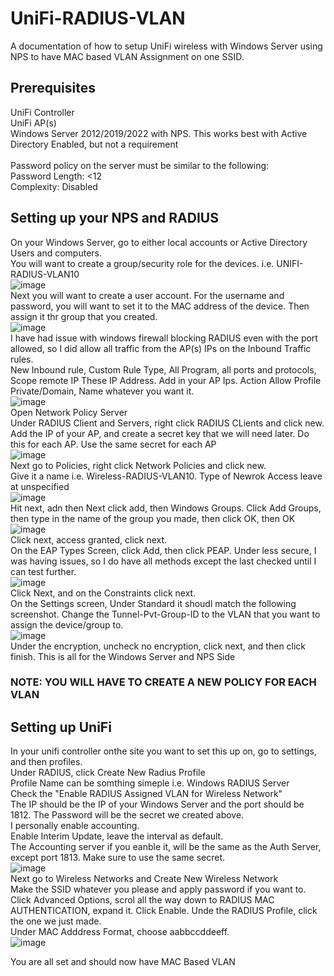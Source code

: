 # UniFi-RADIUS-VLAN
A documentation of how to setup UniFi wireless with Windows Server using NPS to have MAC based VLAN Assignment on one SSID. 

## Prerequisites
UniFi Controller<br>
UniFi AP(s)<br>
Windows Server 2012/2019/2022 with NPS. This works best with Active Directory Enabled, but not a requirement<br><br>
Password policy on the server must be similar to the following:<br>
Password Length: <12<br>
Complexity: Disabled<br>

## Setting up your NPS and RADIUS
On your Windows Server, go to either local accounts or Active Directory Users and computers. <br>
You will want to create a group/security role for the devices. i.e. UNIFI-RADIUS-VLAN10 <br>
![image](https://github.com/BennyDaBee/UniFi-RADIUS-VLAN/assets/97147515/95ec3f27-b61a-4935-be0a-c3d8fd6bbff8) <br>
Next you will want to create a user account. For the username and password, you will want to set it to the MAC address of the device. Then assign it thr group that you created. <br>
![image](https://github.com/BennyDaBee/UniFi-RADIUS-VLAN/assets/97147515/c4e473d1-4f0d-4b46-8dff-e472facb3549) <br>
I have had issue with windows firewall blocking RADIUS even with the port allowed, so I did allow all traffic from the AP(s) IPs on the Inbound Traffic rules. <br>
New Inbound rule, Custom Rule Type, All Program, all ports and protocols, Scope remote IP These IP Address. Add in your AP Ips. Action Allow Profile Private/Domain, Name whatever you want it.<br>
![image](https://github.com/BennyDaBee/UniFi-RADIUS-VLAN/assets/97147515/ff790056-ee8c-412e-b2cd-3c2624f78862) <br>
Open Network Policy Server<br>
Under RADIUS Client and Servers, right click RADIUS CLients and click new. Add the IP of your AP, and create a secret key that we will need later. Do this for each AP. Use the same secret for each AP<br>
![image](https://github.com/BennyDaBee/UniFi-RADIUS-VLAN/assets/97147515/3fa37bef-216a-4f29-b177-429d42760c8c) <br>
Next go to Policies, right click Network Policies and click new. <br>
Give it a name i.e. Wireless-RADIUS-VLAN10. Type of Newrok Access leave at unspecified<br>
![image](https://github.com/BennyDaBee/UniFi-RADIUS-VLAN/assets/97147515/87a5f4f5-06bf-43c9-a127-dc8c84615bba) <br>
Hit next, adn then Next click add, then Windows Groups. Click Add Groups, then type in the name of the group you made, then click OK, then OK<br>
![image](https://github.com/BennyDaBee/UniFi-RADIUS-VLAN/assets/97147515/03d296c7-1ac7-4d6e-aa3f-9dbdf92a783a) <br>
Click next, access granted, click next. <br>
On the EAP Types Screen, click Add, then click PEAP. Under less secure, I was having issues, so I do have all methods except the last checked until I can test further. <br>
![image](https://github.com/BennyDaBee/UniFi-RADIUS-VLAN/assets/97147515/ca4c7b60-d0a6-45b7-9c0f-c7d2ee8f1a66) <br>
Click Next, and on the Constraints click next.<br>
On the Settings screen, Under Standard it shoudl match the following screenshot. Change the Tunnel-Pvt-Group-ID to the VLAN that you want to assign the device/group to.  <br>
![image](https://github.com/BennyDaBee/UniFi-RADIUS-VLAN/assets/97147515/abc57d59-a12e-4b64-91ae-8b2374897006) <br>
Under the encryption, uncheck no encryption, click next, and then click finish. This is all for the Windows Server and NPS Side<br>
### NOTE: YOU WILL HAVE TO CREATE A NEW POLICY FOR EACH VLAN <br>

## Setting up UniFi 
In your unifi controller onthe site you want to set this up on, go to settings, and then profiles. <br>
Under RADIUS, click Create New Radius Profile <br>
Profile Name can be somthing simeple i.e. Windows RADIUS Server <br>
Check the "Enable RADIUS Assigned VLAN for Wireless Network" <br>
The IP should be the IP of your Windows Server and the port should be 1812. The Password will be the secret we created above. <br>
I personally enable accounting. <br>
Enable Interim Update, leave the interval as default. <br>
The Accounting server if you eanble it, will be the same as the Auth Server, except port 1813. Make sure to use the same secret. <br>
![image](https://github.com/BennyDaBee/UniFi-RADIUS-VLAN/assets/97147515/39eccf4d-4b98-424d-a6d1-a400016bb5b2) <br>
Next go to Wireless Networks and Create New Wireless Network <br>
Make the SSID whatever you please and apply password if you want to. <br> 
Click Advanced Options, scrol all the way down to RADIUS MAC AUTHENTICATION, expand it. Click Enable. Unde the RADIUS Profile, click the one we just made. <br>
Under MAC Adddress Format, choose aabbccddeeff. <br>
![image](https://github.com/BennyDaBee/UniFi-RADIUS-VLAN/assets/97147515/24635ef5-c4ae-4c98-984e-e1ff5ef4d132) <br>

You are all set and should now have MAC Based VLAN








